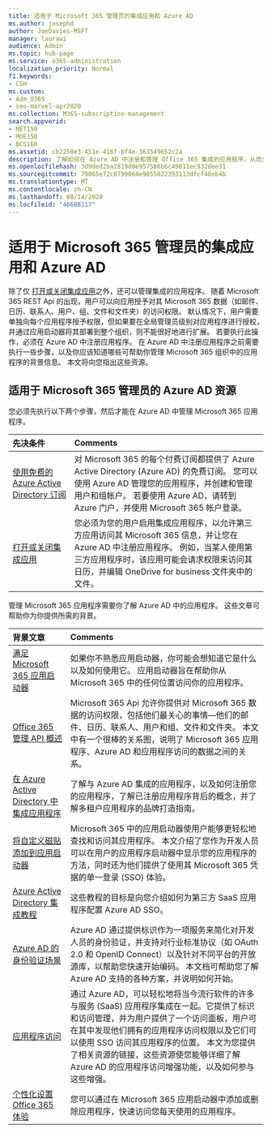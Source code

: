 ```yaml
---
title: 适用于 Microsoft 365 管理员的集成应用和 Azure AD
ms.author: josephd
author: JoeDavies-MSFT
manager: laurawi
audience: Admin
ms.topic: hub-page
ms.service: o365-administration
localization_priority: Normal
f1.keywords:
- CSH
ms.custom:
- Adm_O365
- seo-marvel-apr2020
ms.collection: M365-subscription-management
search.appverid:
- MET150
- MOE150
- BCS160
ms.assetid: cb2250e3-451e-416f-bf4e-363549652c2a
description: 了解如何在 Azure AD 中注册和管理 Office 365 集成的应用程序，从而允许全局管理员级别的应用程序授权。
ms.openlocfilehash: 3d9ded2ba2819d0e957586b6c49811ec932dee31
ms.sourcegitcommit: 79065e72c0799064e9055022393113dfcf40eb4b
ms.translationtype: MT
ms.contentlocale: zh-CN
ms.lasthandoff: 08/14/2020
ms.locfileid: "46688117"
---
```

# <a name="integrated-apps-and-azure-ad-for-microsoft-365-administrators"></a>适用于 Microsoft 365 管理员的集成应用和 Azure AD

除了仅 [打开或关闭集成应用](https://support.office.com/article/7e453a40-66df-44ab-92a1-96786cb7fb34#__toc379982114)之外，还可以管理集成的应用程序。 随着 Microsoft 365 REST Api 的出现，用户可以向应用授予对其 Microsoft 365 数据（如邮件、日历、联系人、用户、组、文件和文件夹）的访问权限。 默认情况下，用户需要单独向每个应用程序授予权限，但如果要在全局管理员级别对应用程序进行授权，并通过应用启动器将其部署到整个组织，则不能很好地进行扩展。 若要执行此操作，必须在 Azure AD 中注册应用程序。 在 Azure AD 中注册应用程序之前需要执行一些步骤，以及你应该知道哪些可帮助你管理 Microsoft 365 组织中的应用程序的背景信息。 本文将向您指出这些资源。
  
## <a name="azure-ad-resources-for-microsoft-365-admins"></a>适用于 Microsoft 365 管理员的 Azure AD 资源

您必须先执行以下两个步骤，然后才能在 Azure AD 中管理 Microsoft 365 应用程序。
  
|**先决条件**|**Comments**|
|:-----|:-----|
|[使用免费的 Azure Active Directory 订阅](https://docs.microsoft.com/microsoft-365/compliance/use-your-free-azure-ad-subscription-in-office-365) <br/> |对 Microsoft 365 的每个付费订阅都提供了 Azure Active Directory (Azure AD) 的免费订阅。 您可以使用 Azure AD 管理您的应用程序，并创建和管理用户和组帐户。 若要使用 Azure AD，请转到 Azure 门户，并使用 Microsoft 365 帐户登录。  <br/> |
|[打开或关闭集成应用](https://support.office.com/article/7e453a40-66df-44ab-92a1-96786cb7fb34#__toc379982114) <br/> |您必须为您的用户启用集成应用程序，以允许第三方应用访问其 Microsoft 365 信息，并让您在 Azure AD 中注册应用程序。 例如，当某人使用第三方应用程序时，该应用可能会请求权限来访问其日历，并编辑 OneDrive for business 文件夹中的文件。  <br/> |
   
管理 Microsoft 365 应用程序需要你了解 Azure AD 中的应用程序。 这些文章可帮助你为你提供所需的背景。
  
|**背景文章**|**Comments**|
|:-----|:-----|
|[满足 Microsoft 365 应用启动器](https://support.microsoft.com/office/meet-the-microsoft-365-app-launcher-79f12104-6fed-442f-96a0-eb089a3f476a) <br/> |如果你不熟悉应用启动器，你可能会想知道它是什么以及如何使用它。 应用启动器旨在帮助你从 Microsoft 365 中的任何位置访问你的应用程序。  <br/> |
|[Office 365 管理 API 概述](https://docs.microsoft.com/office/office-365-management-api/office-365-management-apis-overview) <br/> |Microsoft 365 Api 允许你提供对 Microsoft 365 数据的访问权限，包括他们最关心的事情—他们的邮件、日历、联系人、用户和组、文件和文件夹。 本文中有一个很棒的关系图，说明了 Microsoft 365 应用程序、Azure AD 和应用程序访问的数据之间的关系。  <br/> |
|[在 Azure Active Directory 中集成应用程序](https://docs.microsoft.com/azure/active-directory/develop/quickstart-v1-add-azure-ad-app) <br/> | 了解与 Azure AD 集成的应用程序，以及如何注册您的应用程序，了解已注册应用程序背后的概念，并了解多租户应用程序的品牌打造指南。  <br/> |
|[将自定义磁贴添加到应用启动器](https://docs.microsoft.com/office365/admin/manage/customize-the-app-launcher)  <br/> |Microsoft 365 中的应用启动器使用户能够更轻松地查找和访问其应用程序。 本文介绍了您作为开发人员可以在用户的应用程序启动器中显示您的应用程序的方法，同时还为他们提供了使用其 Microsoft 365 凭据的单一登录 (SSO) 体验。  <br/> |
|[Azure Active Directory 集成教程](https://docs.microsoft.com/azure/active-directory/saas-apps/tutorial-list) <br/> |这些教程的目标是向您介绍如何为第三方 SaaS 应用程序配置 Azure AD SSO。  <br/> |
|[Azure AD 的身份验证场景](https://go.microsoft.com/fwlink/?LinkId=617145) <br/> |Azure AD 通过提供标识作为一项服务来简化对开发人员的身份验证，并支持对行业标准协议（如 OAuth 2.0 和 OpenID Connect）以及针对不同平台的开放源库，以帮助您快速开始编码。 本文档可帮助您了解 Azure AD 支持的各种方案，并说明如何开始。  <br/> |
|[应用程序访问](https://docs.microsoft.com/azure/active-directory/manage-apps/what-is-access-management) <br/> |通过 Azure AD，可以轻松地将当今流行软件的许多与服务 (SaaS) 应用程序集成在一起。它提供了标识和访问管理，并为用户提供了一个访问面板，用户可在其中发现他们拥有的应用程序访问权限以及它们可以使用 SSO 访问其应用程序的位置。 本文为您提供了相关资源的链接，这些资源使您能够详细了解 Azure AD 的应用程序访问增强功能，以及如何参与这些增强。  <br/> |
|[个性化设置 Office 365 体验](https://support.office.com/article/eb34a21b-52fa-4fbf-a8d5-146132242985) <br/> |您可以通过在 Microsoft 365 应用启动器中添加或删除应用程序，快速访问您每天使用的应用程序。  <br/> |
   

